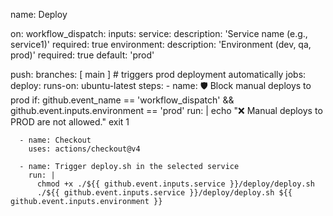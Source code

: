 name: Deploy

on:
workflow_dispatch:
inputs:
service:
description: 'Service name (e.g., service1)'
required: true
environment:
description: 'Environment (dev, qa, prod)'
required: true
default: 'prod'

push:
branches: [ main ] # triggers prod deployment automatically
jobs:
deploy:
runs-on: ubuntu-latest
steps: - name: 🛡️ Block manual deploys to prod
if: github.event_name == 'workflow_dispatch' && github.event.inputs.environment == 'prod'
run: |
echo "❌ Manual deploys to PROD are not allowed."
exit 1

      - name: Checkout
        uses: actions/checkout@v4

      - name: Trigger deploy.sh in the selected service
        run: |
          chmod +x ./${{ github.event.inputs.service }}/deploy/deploy.sh
          ./${{ github.event.inputs.service }}/deploy/deploy.sh ${{ github.event.inputs.environment }}
